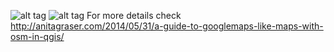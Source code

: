 ![alt tag](https://underdark.files.wordpress.com/2014/05/qgis_osm_google_100k.png)
![alt tag](https://farm4.staticflickr.com/3897/14576977464_bae47b3edd_o_d.png)
For more details check http://anitagraser.com/2014/05/31/a-guide-to-googlemaps-like-maps-with-osm-in-qgis/
